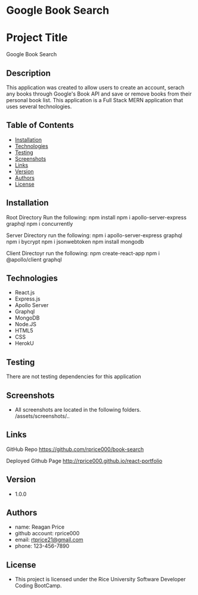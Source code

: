 # Google Book Search


# Project Title
Google Book Search

## Description
This application was created to allow users to create an account, serach any books through Google's Book API and save or remove books from their personal book list.  This application is a Full Stack MERN application that uses several technologies.  


## Table of Contents
* [Installation](#installation)
* [Technologies](#technologies)
* [Testing](#testing)
* [Screenshots](#screenshots)
* [Links](#links)
* [Version](#version)
* [Authors](#authors)
* [License](#license)

## Installation
Root Directory Run the following:
npm install
npm i apollo-server-express graphql
npm i concurrently


Server Directory run the following:
npm i apollo-server-express graphql
npm i bycrypt
npm i jsonwebtoken
npm install mongodb

Client Directoyr run the following:
npm create-react-app
npm i @apollo/client graphql

## Technologies
- React.js
- Express.js
- Apollo Server
- Graphql
- MongoDB
- Node.JS
- HTML5
- CSS
- HerokU

## Testing
There are not testing dependencies for this application

## Screenshots
- All screenshots are located in the following folders.
/assets/screenshots/..

## Links
GitHub Repo
https://github.com/rprice000/book-search

Deployed Github Page
http://rprice000.github.io/react-portfolio


## Version

- 1.0.0

## Authors

- name: Reagan Price
- github account: rprice000
- email: rtprice21@gmail.com
- phone: 123-456-7890

## License

- This project is licensed under the Rice University Software Developer Coding BootCamp.

